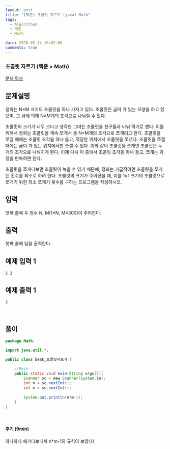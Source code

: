 ```yaml
---
layout: post
title: "[백준] 초콜릿 자르기 (java) Math"
tags:
  - Algorithum
  - 백준
  - Math

date: 2020-02-14 16:02:00
comments: true
---
```




###   초콜릿 자르기 (백준 >  Math)

[문제 링크](https://www.acmicpc.net/problem/2163 )

## 문제설명

정화는 N×M 크기의 초콜릿을 하나 가지고 있다. 초콜릿은 금이 가 있는 모양을 하고 있으며, 그 금에 의해 N×M개의 조각으로 나눠질 수 있다.

초콜릿의 크기가 너무 크다고 생각한 그녀는 초콜릿을 친구들과 나눠 먹기로 했다. 이를 위해서 정화는 초콜릿을 계속 쪼개서 총 N×M개의 조각으로 쪼개려고 한다. 초콜릿을 쪼갤 때에는 초콜릿 조각을 하나 들고, 적당한 위치에서 초콜릿을 쪼갠다. 초콜릿을 쪼갤 때에는 금이 가 있는 위치에서만 쪼갤 수 있다. 이와 같이 초콜릿을 쪼개면 초콜릿은 두 개의 조각으로 나눠지게 된다. 이제 다시 이 중에서 초콜릿 조각을 하나 들고, 쪼개는 과정을 반복하면 된다.

초콜릿을 쪼개다보면 초콜릿이 녹을 수 있기 때문에, 정화는 가급적이면 초콜릿을 쪼개는 횟수를 최소로 하려 한다. 초콜릿의 크기가 주어졌을 때, 이를 1×1 크기의 초콜릿으로 쪼개기 위한 최소 쪼개기 횟수를 구하는 프로그램을 작성하시오.

## 입력

첫째 줄에 두 정수 N, M(1≤N, M≤300)이 주어진다.

## 출력

첫째 줄에 답을 출력한다.

## 예제 입력 1 

```
2 2
```

## 예제 출력 1 

```
3
```

<br>

## 풀이

```java
package Math;

import java.util.*;

public class beak_초콜릿자르기 {
	
	//9min
    public static void main(String args[]){
        Scanner sc = new Scanner(System.in);
        int n = sc.nextInt();
        int m = sc.nextInt();
        
        System.out.println(n*m-1);
    }
}

```

<br>

#### 후기 (9min)

하나하나 해가다보니까 n*m-1의 규칙이 보였다!